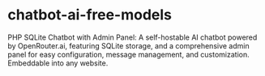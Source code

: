 # chatbot-ai-free-models
PHP SQLite Chatbot with Admin Panel: A self-hostable AI chatbot powered by OpenRouter.ai, featuring SQLite storage, and a comprehensive admin panel for easy configuration, message management, and customization. Embeddable into any website.
